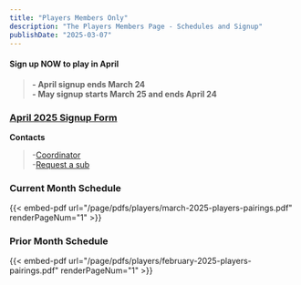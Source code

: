 ```yaml
---
title: "Players Members Only"
description: "The Players Members Page - Schedules and Signup"
publishDate: "2025-03-07"
---
```


#### **Sign up NOW to play in April**
>**- April signup ends March 24**\
>**- May signup starts March 25 and ends April 24**

### **[April 2025 Signup Form](/page/groups/players/signup)**

**Contacts**
>-[Coordinator](mailto:turnerdb1@gmail.com)\
>-[Request a sub]()

### **Current Month Schedule**

{{< embed-pdf url="/page/pdfs/players/march-2025-players-pairings.pdf" renderPageNum="1" >}}

### **Prior Month Schedule**

{{< embed-pdf url="/page/pdfs/players/february-2025-players-pairings.pdf" renderPageNum="1" >}}
